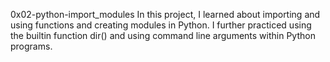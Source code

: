 0x02-python-import_modules
In this project, I learned about importing and using functions and creating modules in Python. I further practiced using the builtin function dir() and using command line arguments within Python programs.
